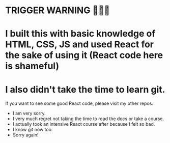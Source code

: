 # TRIGGER WARNING 🚨🚨🚨
# I built this with basic knowledge of HTML, CSS, JS and used React for the sake of using it (React code here is shameful)
# I also didn't take the time to learn git.

If you want to see some good React code, please visit my other repos.
- I am very sorry.
- I very much regret not taking the time to read the docs or take a course.
- I actually took an intensive React course after because I felt so bad.
- I know git now too.
- Sorry again!
